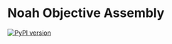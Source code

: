 # Noah Objective Assembly

[![PyPI version](https://badge.fury.io/py/noacore.svg)](https://badge.fury.io/py/noacore)
